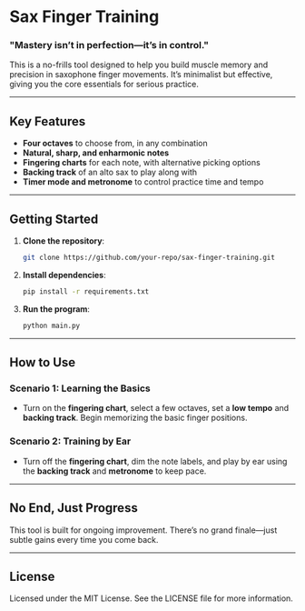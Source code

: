 # Sax Finger Training

### "Mastery isn’t in perfection—it’s in control."

This is a no-frills tool designed to help you build muscle memory and precision in saxophone finger movements. It’s minimalist but effective, giving you the core essentials for serious practice.

---

## Key Features

- **Four octaves** to choose from, in any combination
- **Natural, sharp, and enharmonic notes**
- **Fingering charts** for each note, with alternative picking options
- **Backing track** of an alto sax to play along with
- **Timer mode and metronome** to control practice time and tempo

---

## Getting Started

1. **Clone the repository**:
    ```bash
    git clone https://github.com/your-repo/sax-finger-training.git
    ```

2. **Install dependencies**:
    ```bash
    pip install -r requirements.txt
    ```

3. **Run the program**:
    ```bash
    python main.py
    ```

---

## How to Use

### Scenario 1: Learning the Basics
- Turn on the **fingering chart**, select a few octaves, set a **low tempo** and **backing track**. Begin memorizing the basic finger positions.

### Scenario 2: Training by Ear
- Turn off the **fingering chart**, dim the note labels, and play by ear using the **backing track** and **metronome** to keep pace.

---

## No End, Just Progress

This tool is built for ongoing improvement. There’s no grand finale—just subtle gains every time you come back.

---

## License

Licensed under the MIT License. See the LICENSE file for more information.
